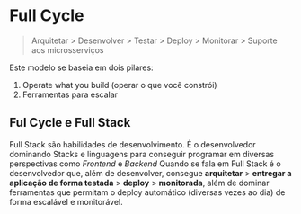 # Full Cycle

> Arquitetar > Desenvolver > Testar > Deploy > Monitorar > Suporte aos microsserviços

Este modelo se baseia em dois pilares:

1. Operate what you build (operar o que você constrói)
2. Ferramentas para escalar

## Ful Cycle e Full Stack

Full Stack são habilidades de desenvolvimento.
É o desenvolvedor dominando Stacks e linguagens para conseguir programar em diversas perspectivas como _Frontend_ e _Backend_
Quando se fala em Full Stack é o desenvolvedor que, além de desenvolver, consegue **arquitetar** > **entregar a aplicação de forma testada** > **deploy** > **monitorada**, além de dominar ferramentas que permitam o deploy automático (diversas vezes ao dia) de forma escalável e monitorável.

